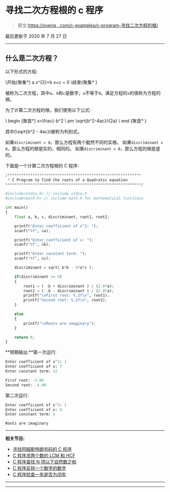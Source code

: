 # 寻找二次方程根的 c 程序

> 原文:[https://overiq . com/c-examples/c-program-寻找二次方程的根/](https://overiq.com/c-examples/c-program-to-find-the-roots-of-a-quadratic-equation/)

最后更新于 2020 年 7 月 27 日

* * *

## 什么是二次方程？

以下形式的方程:

\开始{聚集*}
a x^{2}+b x+c = 0
\结束{聚集* }

被称为二次方程，其中`a`、`b`和`c`是数字，`a`不等于`0`。满足方程的`x`的值称为方程的根。

为了计算二次方程的根，我们使用以下公式:

\ begin {聚首*}
x=\frac{-b^2 \ pm \sqrt{b^2-4ac}}{2a}
\ end {聚首* }

其中\(\sqrt{b^2 - 4ac}\)被称为判别式。

如果`discriminant > 0`，那么方程有两个截然不同的实根。
如果`discriminant = 0`，那么方程的根是实的，相同的。
如果`discriminant < 0`，那么方程的根是虚的。

下面是一个计算二次方程根的 C 程序:

```py
/***********************************************************
 * C Program to find the roots of a Quadratic equation
************************************************************/

#include<stdio.h> // include stdio.h
#include<math.h> // include math.h for mathematical functions

int main() 
{
    float a, b, c, discriminant, root1, root2;    

    printf("Enter coefficient of x^2: ");
    scanf("%f", &a);

    printf("Enter coefficient of x: ");
    scanf("%f", &b);

    printf("Enter constant term: ");
    scanf("%f", &c);

    discriminant = sqrt( b*b - 4*a*c );        

    if(discriminant >= 0)
    {
        root1 = ( -b + discriminant ) / (2.0*a);
        root2 = ( -b - discriminant ) / (2.0*a);
        printf("\nFirst root: %.2f\n", root1);
        printf("Second root: %.2f\n", root2);
    }

    else
    {
        printf("\nRoots are imaginary");
    }

    return 0;
}

```

**预期输出:**第一次运行:

```py
Enter coefficient of x^2: 1
Enter coefficient of x: 7
Enter constant term: 12

First root: -3.00
Second root: -4.00

```

第二次运行:

```py
Enter coefficient of x^2: 1
Enter coefficient of x: 4
Enter constant term: 5

Roots are imaginary

```

* * *

**相关节目:**

*   [寻找阿姆斯特朗号码的 C 程序](/c-examples/c-program-to-find-armstrong-numbers/)
*   [C 程序求两个数的 LCM 和 HCF](/c-examples/c-program-to-find-lcm-and-hcf-of-two-numbers/)
*   [C 程序查找 N 项以下自然数之和](/c-examples/c-program-to-find-the-sum-of-natural-numbers-upto-n-terms/)
*   [C 程序反转一个数字的数字](/c-examples/c-program-to-reverse-the-digits-of-a-number/)
*   [C 程序检查一年是否为闰年](/c-examples/c-program-to-check-whether-a-year-is-a-leap-year/)

* * *

* * *